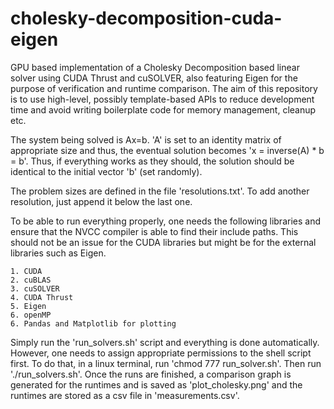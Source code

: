 # cholesky-decomposition-cuda-eigen
GPU based implementation of a Cholesky Decomposition based linear solver using CUDA Thrust and cuSOLVER, also featuring Eigen for the purpose of verification and runtime comparison. The aim of this repository is to use high-level, possibly template-based APIs to reduce development time and avoid writing boilerplate code for memory management, cleanup etc.

The system being solved is Ax=b. 'A' is set to an identity matrix of appropriate size and thus, the eventual solution becomes 'x = inverse(A) * b = b'. Thus, if everything works as they should, the solution should be identical to the initial vector 'b' (set randomly).

The problem sizes are defined in the file 'resolutions.txt'. To add another resolution, just append it below the last one.

To be able to run everything properly, one needs the following libraries and ensure that the NVCC compiler is able to find their include paths. This should not be an issue for the CUDA libraries but might be for the external libraries such as Eigen.

    1. CUDA
    2. cuBLAS
    3. cuSOLVER
    4. CUDA Thrust
    5. Eigen
    6. openMP
    6. Pandas and Matplotlib for plotting

Simply run the 'run_solvers.sh' script and everything is done automatically. However, one needs to assign appropriate permissions to the shell script first. To do that, in a linux terminal, run 'chmod 777 run_solver.sh'. Then run './run_solvers.sh'. Once the runs are finished, a comparison graph is generated for the runtimes and is saved as 'plot_cholesky.png' and the runtimes are stored as a csv file in 'measurements.csv'.
